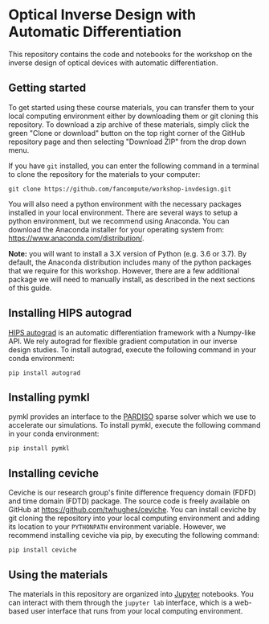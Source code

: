 # Optical Inverse Design with Automatic Differentiation

This repository contains the code and notebooks for the workshop on the inverse design of optical devices with automatic differentiation.

## Getting started

To get started using these course materials, you can transfer them to your local computing environment either by downloading them or git cloning this repository. To download a zip archive of these materials, simply click the green "Clone or download" button on the top right corner of the GitHub repository page and then selecting "Download ZIP" from the drop down menu.

If you have `git` installed, you can enter the following command in a terminal to clone the repository for the materials to your computer:

    git clone https://github.com/fancompute/workshop-invdesign.git

You will also need a python environment with the necessary packages installed in your local environment. There are several ways to setup a python environment, but we recommend using Anaconda. You can download the Anaconda installer for your operating system from: <https://www.anaconda.com/distribution/>. 

**Note:** you will want to install a 3.X version of Python (e.g. 3.6 or 3.7). By default, the Anaconda distribution includes many of the python packages that we require for this workshop. However, there are a few additional package we will need to manually install, as described in the next sections of this guide.

## Installing HIPS autograd

[HIPS autograd](https://github.com/HIPS/autograd) is an automatic differentiation framework with a Numpy-like API. We rely autograd for flexible gradient computation in our inverse design studies. To install autograd, execute the following command in your conda environment:

    pip install autograd

## Installing pymkl

pymkl provides an interface to the [PARDISO](https://www.pardiso-project.org/) sparse solver which we use to accelerate our simulations. To install pymkl, execute the following command in your conda environment:

    pip install pymkl

## Installing ceviche

Ceviche is our research group's finite difference frequency domain (FDFD) and time domain (FDTD) package. The source code is freely available on GitHub at <https://github.com/twhughes/ceviche>. You can install ceviche by git cloning the repository into your local computing environment and adding its location to your `PYTHONPATH` environment variable. However, we recommend installing ceviche via pip, by executing the following command:

    pip install ceviche

## Using the materials

The materials in this repository are organized into [Jupyter](https://jupyter.org/) notebooks. You can interact with them through the `jupyter lab` interface, which is a web-based user interface that runs from your local computing environment.

